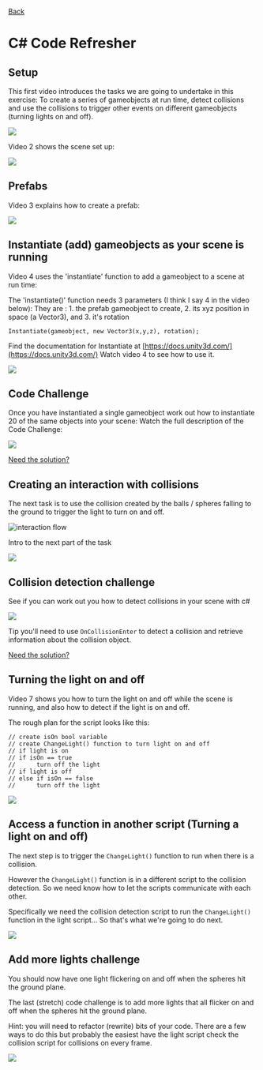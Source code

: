 [Back](README.md)

# C# Code Refresher

## Setup

This first video introduces the tasks we are going to undertake in this exercise:
To create a series of gameobjects at run time, detect collisions and use the collisions to trigger other events on different gameobjects (turning lights on and off).

[<img src="images/code-refresher-1.jpg">](https://uwe.cloud.panopto.eu/Panopto/Pages/Viewer.aspx?id=8e41e24c-367c-49c7-a7b2-b201015b619c&start=0)

Video 2 shows the scene set up:

[<img src="images/code-refresher-2.jpg">](https://uwe.cloud.panopto.eu/Panopto/Pages/Viewer.aspx?id=06912c60-ef61-40a2-84a4-b2010160bdbc&start=0)


## Prefabs
Video 3 explains how to create a prefab:

[<img src="images/code-refresher-3.jpg">](https://uwe.cloud.panopto.eu/Panopto/Pages/Viewer.aspx?id=ed46776a-1729-447c-8e89-b2010162e642&start=0)

## Instantiate (add) gameobjects as your scene is running
Video 4 uses the 'instantiate' function to add a gameobject to a scene at run time:

The  'instantiate()' function needs 3 parameters (I think I say 4 in the video below):
They are : 1. the prefab gameobject to create, 2. its xyz position in space (a Vector3), and 3. it's rotation

    Instantiate(gameobject, new Vector3(x,y,z), rotation);

Find the  documentation for Instantiate at [https://docs.unity3d.com/](https://docs.unity3d.com/) 
Watch  video 4 to see how to use it. 

[<img src="images/code-refresher-4.jpg">](https://uwe.cloud.panopto.eu/Panopto/Pages/Viewer.aspx?id=52a65920-4bce-4bb3-aeb0-b20101648a53&start=0)

## Code Challenge

Once you have instantiated a single gameobject work out how to instantiate 20 of the same objects into your scene:
Watch the full description of the Code Challenge:

[<img src="images/code-refresher-4.1.jpg">](https://uwe.cloud.panopto.eu/Panopto/Pages/Viewer.aspx?id=ba59dd76-a3d4-4ab5-891d-b2010170eaef&start=0)

[Need the solution?](https://uwe.cloud.panopto.eu/Panopto/Pages/Viewer.aspx?id=e0bddfca-7769-4715-9b5a-b201016f069d)

## Creating an interaction with collisions

The next task is to use the collision created by the balls / spheres falling to the ground to trigger the light to turn on and off.

![interaction flow](images/interaction-flow-1.png)

Intro to the next part of the task

[<img src="images/code-refresher-5.jpg">](https://uwe.cloud.panopto.eu/Panopto/Pages/Viewer.aspx?id=7b3a43c7-2e03-4d99-b104-b20201168c30&start=0)

## Collision detection challenge

See if you can work out you how to detect collisions in your scene with c#

[<img src="images/code-refresher-6.jpg">](https://uwe.cloud.panopto.eu/Panopto/Pages/Viewer.aspx?id=b0f2ae28-7ff1-4904-9b28-b2020117a4e3&start=0)

Tip you'll need to use `OnCollisionEnter` to detect a collision and retrieve information about the collision object.

[Need the solution?](https://uwe.cloud.panopto.eu/Panopto/Pages/Viewer.aspx?id=604c37fc-f50c-4481-abbb-b20201198cf3)

## Turning the light on and off
Video 7 shows you how to turn the light on and off while the scene is running, and also how to detect if the light is on and off.

The rough plan for the script looks like this:

    // create isOn bool variable
    // create ChangeLight() function to turn light on and off
    // if light is on 
    // if isOn == true 
    //		turn off the light
    // if light is off 
    // else if isOn == false 
    //		turn off the light

[<img src="images/code-refresher-7.jpg">](https://uwe.cloud.panopto.eu/Panopto/Pages/Viewer.aspx?id=8d383c54-1f52-44ac-83e7-b20300faba59&start=0)

## Access a function in another script (Turning a light on and off)
The next step is to trigger the `ChangeLight()` function to run when there is a collision.

However  the `ChangeLight()` function is in a different script to the collision detection.
So we need know how to let the scripts communicate with each other. 

Specifically we need the collision detection script to run the `ChangeLight()` function in the light script...  So that's what we're going to do next.

[<img src="images/code-refresher-8.0.jpg">](https://uwe.cloud.panopto.eu/Panopto/Pages/Viewer.aspx?id=61c114ae-2c23-4ceb-889d-b2030100f505&start=0)


## Add more lights  challenge
You should now have one light flickering on and off when the spheres hit the ground plane.

The last (stretch) code challenge is to add more lights that all flicker on and off when the spheres hit the ground plane.

Hint: you will need to refactor (rewrite) bits of your code. There are a few ways to do this but probably the easiest have the light script check the collision script for collisions on every frame.

[<img src="images/code-refresher-8.1.jpg">](https://uwe.cloud.panopto.eu/Panopto/Pages/Viewer.aspx?id=ea4b51a1-ec0a-44ee-b6cc-b203011340cb&start=0)

